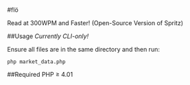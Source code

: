 #flö

Read at 300WPM and Faster! (Open-Source Version of Spritz)


##Usage
*Currently CLI-only!*

Ensure all files are in the same directory and then run:

    php market_data.php

##Required
PHP ≥ 4.01 
